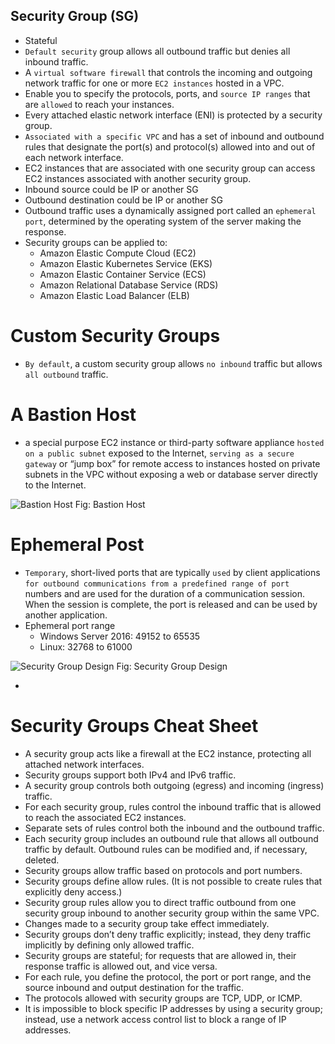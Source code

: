 Security Group (SG)
---

- Stateful
- `Default security` group allows all outbound traffic but denies all inbound traffic.
- A `virtual software firewall` that controls the incoming and outgoing network traffic for one or more `EC2 instances` hosted in a VPC.
- Enable you to specify the protocols, ports, and `source IP ranges` that are `allowed` to reach your instances.
- Every attached elastic network interface (ENI) is protected by a security group.
- `Associated with a specific VPC` and has a set of inbound and outbound rules that designate the port(s) and protocol(s) allowed into and out of each network interface.
- EC2 instances that are associated with one security group can access EC2 instances associated with another security group.
- Inbound source could be IP or another SG
- Outbound destination could be IP or another SG
- Outbound traffic uses a dynamically assigned port called an `ephemeral port`, determined by the operating system of the server making the response.
- Security groups can be applied to:
  - Amazon Elastic Compute Cloud (EC2)
  - Amazon Elastic Kubernetes Service (EKS)
  - Amazon Elastic Container Service (ECS)
  - Amazon Relational Database Service (RDS)
  - Amazon Elastic Load Balancer (ELB)

# Custom Security Groups

- `By default`, a custom security group allows `no inbound` traffic but allows `all outbound` traffic.

# A Bastion Host

- a special purpose EC2 instance or third-party software appliance `hosted on a public subnet` exposed to the Internet, `serving as a secure gateway` or “jump box” for remote access to instances hosted on private subnets in the VPC without exposing a web or database server directly to the Internet.

![Bastion Host](../../images/bastion-host.png)
Fig: Bastion Host

# Ephemeral Post

- `Temporary`, short-lived ports that are typically `used` by client applications `for outbound communications from a predefined range of port` numbers and are used for the duration of a communication session. When the session is complete, the port is released and can be used by another application.
- Ephemeral port range
  - Windows Server 2016: 49152 to 65535
  - Linux: 32768 to 61000

![Security Group Design](../../images/security-group-design.png)
Fig: Security Group Design

- 

# Security Groups Cheat Sheet

- A security group acts like a firewall at the EC2 instance, protecting all attached network interfaces.
- Security groups support both IPv4 and IPv6 traffic.
- A security group controls both outgoing (egress) and incoming (ingress) traffic.
- For each security group, rules control the inbound traffic that is allowed to reach the associated EC2 instances.
- Separate sets of rules control both the inbound and the outbound traffic.
- Each security group includes an outbound rule that allows all outbound traffic by default. Outbound rules can be modified and, if necessary, deleted.
- Security groups allow traffic based on protocols and port numbers.
- Security groups define allow rules. (It is not possible to create rules that explicitly deny access.)
- Security group rules allow you to direct traffic outbound from one security group inbound to another security group within the same VPC.
- Changes made to a security group take effect immediately.
- Security groups don’t deny traffic explicitly; instead, they deny traffic implicitly by defining only allowed traffic.
- Security groups are stateful; for requests that are allowed in, their response traffic is allowed out, and vice versa.
- For each rule, you define the protocol, the port or port range, and the source inbound and output destination for the traffic.
- The protocols allowed with security groups are TCP, UDP, or ICMP.
- It is impossible to block specific IP addresses by using a security group; instead, use a network access control list to block a range of IP addresses.
